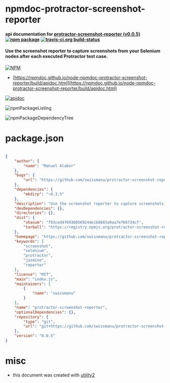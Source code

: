 # npmdoc-protractor-screenshot-reporter

#### api documentation for  [protractor-screenshot-reporter (v0.0.5)](https://github.com/swissmanu/protractor-screenshot-reporter)  [![npm package](https://img.shields.io/npm/v/npmdoc-protractor-screenshot-reporter.svg?style=flat-square)](https://www.npmjs.org/package/npmdoc-protractor-screenshot-reporter) [![travis-ci.org build-status](https://api.travis-ci.org/npmdoc/node-npmdoc-protractor-screenshot-reporter.svg)](https://travis-ci.org/npmdoc/node-npmdoc-protractor-screenshot-reporter)

#### Use the screenshot reporter to capture screenshots from your Selenium nodes after each executed Protractor test case.

[![NPM](https://nodei.co/npm/protractor-screenshot-reporter.png?downloads=true&downloadRank=true&stars=true)](https://www.npmjs.com/package/protractor-screenshot-reporter)

- [https://npmdoc.github.io/node-npmdoc-protractor-screenshot-reporter/build/apidoc.html](https://npmdoc.github.io/node-npmdoc-protractor-screenshot-reporter/build/apidoc.html)

[![apidoc](https://npmdoc.github.io/node-npmdoc-protractor-screenshot-reporter/build/screenCapture.buildCi.browser.%252Ftmp%252Fbuild%252Fapidoc.html.png)](https://npmdoc.github.io/node-npmdoc-protractor-screenshot-reporter/build/apidoc.html)

![npmPackageListing](https://npmdoc.github.io/node-npmdoc-protractor-screenshot-reporter/build/screenCapture.npmPackageListing.svg)

![npmPackageDependencyTree](https://npmdoc.github.io/node-npmdoc-protractor-screenshot-reporter/build/screenCapture.npmPackageDependencyTree.svg)



# package.json

```json

{
    "author": {
        "name": "Manuel Alabor"
    },
    "bugs": {
        "url": "https://github.com/swissmanu/protractor-screenshot-reporter/issues"
    },
    "dependencies": {
        "mkdirp": "~0.3.5"
    },
    "description": "Use the screenshot reporter to capture screenshots from your Selenium nodes after each executed Protractor test case.",
    "devDependencies": {},
    "directories": {},
    "dist": {
        "shasum": "f93ced4f6938056924de1b8603a9aa7e766734cf",
        "tarball": "https://registry.npmjs.org/protractor-screenshot-reporter/-/protractor-screenshot-reporter-0.0.5.tgz"
    },
    "homepage": "https://github.com/swissmanu/protractor-screenshot-reporter",
    "keywords": [
        "screenshot",
        "selenium",
        "protractor",
        "jasmine",
        "reporter"
    ],
    "license": "MIT",
    "main": "index.js",
    "maintainers": [
        {
            "name": "swissmanu"
        }
    ],
    "name": "protractor-screenshot-reporter",
    "optionalDependencies": {},
    "repository": {
        "type": "git",
        "url": "git+https://github.com/swissmanu/protractor-screenshot-reporter.git"
    },
    "version": "0.0.5"
}
```



# misc
- this document was created with [utility2](https://github.com/kaizhu256/node-utility2)

